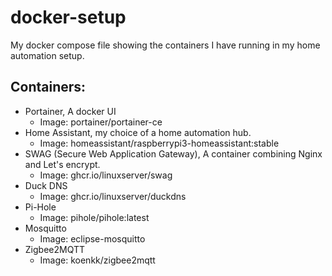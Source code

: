 # docker-setup
My docker compose file showing the containers I have running in my home automation setup.

## Containers:
* Portainer, A docker UI
  * Image: portainer/portainer-ce
* Home Assistant, my choice of a home automation hub. 
  * Image: homeassistant/raspberrypi3-homeassistant:stable
* SWAG (Secure Web Application Gateway), A container combining Nginx and Let's encrypt. 
  * Image: ghcr.io/linuxserver/swag
* Duck DNS
  * Image: ghcr.io/linuxserver/duckdns
* Pi-Hole
  * Image: pihole/pihole:latest
* Mosquitto
  * Image: eclipse-mosquitto
* Zigbee2MQTT
  * Image: koenkk/zigbee2mqtt